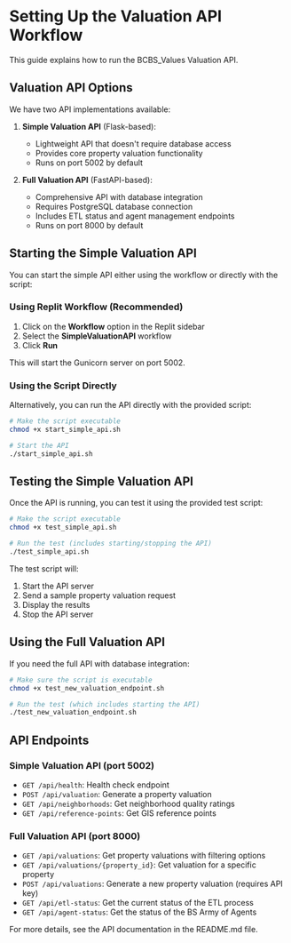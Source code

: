 # Setting Up the Valuation API Workflow

This guide explains how to run the BCBS_Values Valuation API.

## Valuation API Options

We have two API implementations available:

1. **Simple Valuation API** (Flask-based):
   - Lightweight API that doesn't require database access
   - Provides core property valuation functionality
   - Runs on port 5002 by default

2. **Full Valuation API** (FastAPI-based):
   - Comprehensive API with database integration
   - Requires PostgreSQL database connection
   - Includes ETL status and agent management endpoints
   - Runs on port 8000 by default

## Starting the Simple Valuation API

You can start the simple API either using the workflow or directly with the script:

### Using Replit Workflow (Recommended)

1. Click on the **Workflow** option in the Replit sidebar
2. Select the **SimpleValuationAPI** workflow
3. Click **Run**

This will start the Gunicorn server on port 5002.

### Using the Script Directly

Alternatively, you can run the API directly with the provided script:

```bash
# Make the script executable
chmod +x start_simple_api.sh

# Start the API
./start_simple_api.sh
```

## Testing the Simple Valuation API

Once the API is running, you can test it using the provided test script:

```bash
# Make the script executable
chmod +x test_simple_api.sh

# Run the test (includes starting/stopping the API)
./test_simple_api.sh
```

The test script will:
1. Start the API server
2. Send a sample property valuation request
3. Display the results
4. Stop the API server

## Using the Full Valuation API

If you need the full API with database integration:

```bash
# Make sure the script is executable
chmod +x test_new_valuation_endpoint.sh

# Run the test (which includes starting the API)
./test_new_valuation_endpoint.sh
```

## API Endpoints

### Simple Valuation API (port 5002)

- `GET /api/health`: Health check endpoint
- `POST /api/valuation`: Generate a property valuation
- `GET /api/neighborhoods`: Get neighborhood quality ratings
- `GET /api/reference-points`: Get GIS reference points

### Full Valuation API (port 8000)

- `GET /api/valuations`: Get property valuations with filtering options
- `GET /api/valuations/{property_id}`: Get valuation for a specific property
- `POST /api/valuations`: Generate a new property valuation (requires API key)
- `GET /api/etl-status`: Get the current status of the ETL process
- `GET /api/agent-status`: Get the status of the BS Army of Agents

For more details, see the API documentation in the README.md file.